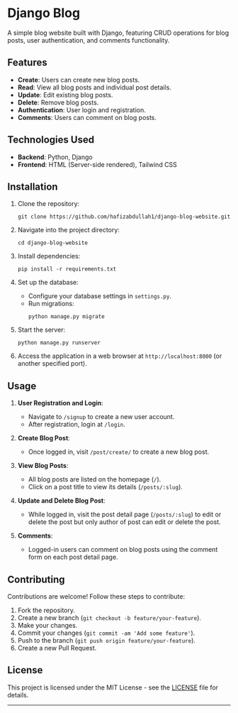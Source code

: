 # Django Blog

A simple blog website built with Django, featuring CRUD operations for blog posts, user authentication, and comments functionality.

## Features

- **Create**: Users can create new blog posts.
- **Read**: View all blog posts and individual post details.
- **Update**: Edit existing blog posts.
- **Delete**: Remove blog posts.
- **Authentication**: User login and registration.
- **Comments**: Users can comment on blog posts.

## Technologies Used

- **Backend**: Python, Django
- **Frontend**: HTML (Server-side rendered), Tailwind CSS

## Installation

1. Clone the repository:
   ```
   git clone https://github.com/hafizabdullah1/django-blog-website.git
   ```
   
2. Navigate into the project directory:
   ```
   cd django-blog-website
   ```

3. Install dependencies:
   ```
   pip install -r requirements.txt
   ```

4. Set up the database:
   - Configure your database settings in `settings.py`.
   - Run migrations:
     ```
     python manage.py migrate
     ```

5. Start the server:
   ```
   python manage.py runserver
   ```

6. Access the application in a web browser at `http://localhost:8000` (or another specified port).

## Usage

1. **User Registration and Login**:
   - Navigate to `/signup` to create a new user account.
   - After registration, login at `/login`.

2. **Create Blog Post**:
   - Once logged in, visit `/post/create/` to create a new blog post.

3. **View Blog Posts**:
   - All blog posts are listed on the homepage (`/`).
   - Click on a post title to view its details (`/posts/:slug`).

4. **Update and Delete Blog Post**:
   - While logged in, visit the post detail page (`/posts/:slug`) to edit or delete the post but only author of post can edit or delete the post.

5. **Comments**:
   - Logged-in users can comment on blog posts using the comment form on each post detail page.

## Contributing

Contributions are welcome! Follow these steps to contribute:

1. Fork the repository.
2. Create a new branch (`git checkout -b feature/your-feature`).
3. Make your changes.
4. Commit your changes (`git commit -am 'Add some feature'`).
5. Push to the branch (`git push origin feature/your-feature`).
6. Create a new Pull Request.

## License

This project is licensed under the MIT License - see the [LICENSE](LICENSE) file for details.

---